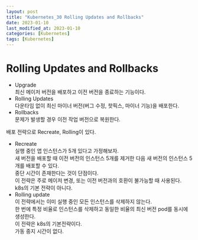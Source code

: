 ```yaml
---
layout: post
title: "Kubernetes_30 Rolling Updates and Rollbacks"
date: 2023-01-10
last_modified_at: 2023-01-10
categories: [Kubernetes]
tags: [Kubernetes]
---
```


# Rolling Updates and Rollbacks

- Upgrade   
    최신 메이저 버전을 배포하고 이전 버전을 종료하는 기능이다.    
- Rolling Updates   
    다운타임 없이 최신 마이너 버전(버그 수정, 핫픽스, 마이너 기능)을 배포한다.   
- Rollbacks   
    문제가 발생할 경우 이전 작업 버전으로 복원한다.   

배포 전략으로 Recreate, Rolling이 있다.    
- Recreate   
  실행 중인 앱 인스턴스가 5개 있다고 가정해보자.   
  새 버전을 배포할 때 이전 버전의 인스턴스 5개를 제거한 다음 새 버전의 인스턴스 5개를 배포할 수 있다.   
  중단 시간이 존재한다는 것이 단점이다.   
  이 전략은 주로 메이저 변경, 또는 이전 버전과의 호환이 불가능할 때 사용된다.   
  k8s의 기본 전략이 아니다.    
- Rolling update   
  이 전략에서는 이미 실행 중인 모든 인스턴스를 삭제하지 않는다.   
  한 번에 특정 비율로 인스턴스를 삭제하고 동일한 비율의 최신 버전 pod를 동시에 생성한다.   
  이 전략은 k8s의 기본전략이다.   
  가동 중지 시간이 없다.   
